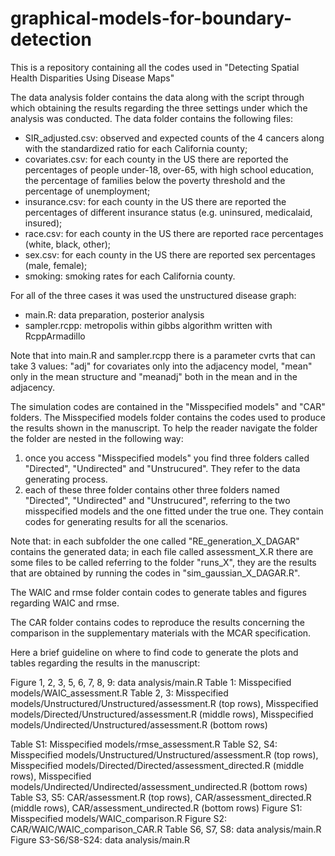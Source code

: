 # graphical-models-for-boundary-detection
This is a repository containing all the codes used in "Detecting Spatial Health Disparities Using Disease Maps"

The data analysis folder contains the data along with the script through which obtaining the results regarding the three settings under which the analysis was conducted. The data folder contains the following files: 
- SIR_adjusted.csv: observed and expected counts of the 4 cancers along with the standardized ratio for each California county;
- covariates.csv: for each county in the US there are reported the percentages of people under-18, over-65, with high school education, the percentage of families below the poverty threshold and the percentage of unemployment;
- insurance.csv: for each county in the US there are reported the percentages of different insurance status (e.g. uninsured, medicalaid, insured);
- race.csv: for each county in the US there are reported race percentages (white, black, other);
- sex.csv: for each county in the US there are reported sex percentages (male, female);
- smoking: smoking rates for each California county.

For all of the three cases it was used the unstructured disease graph:
- main.R: data preparation, posterior analysis
- sampler.rcpp: metropolis within gibbs algorithm written with RcppArmadillo

Note that into main.R and sampler.rcpp there is a parameter cvrts that can take 3 values: "adj" for covariates only into the adjacency model, "mean" only in the mean structure and "meanadj" both in the mean and in the adjacency.
 
The simulation codes are contained in the "Misspecified models" and "CAR" folders. The Misspecified models folder contains the codes used to produce the results shown in the manuscript. To help the reader navigate the folder the folder are nested in the following way: 

1. once you access "Misspecified models" you find three folders called "Directed", "Undirected" and "Unstrucured". They refer to the data generating process.
2. each of these three folder contains other three folders named "Directed", "Undirected" and "Unstrucured", referring to the two misspecified models and the one fitted under the true one. They contain codes for generating results for all the scenarios.

Note that: in each subfolder the one called "RE_generation_X_DAGAR" contains the generated data; in each file called assessment_X.R there are some files to be called referring to the folder "runs_X", they are the results that are obtained by running the codes in "sim_gaussian_X_DAGAR.R". 

The WAIC and rmse folder contain codes to generate tables and figures regarding WAIC and rmse. 

The CAR folder contains codes to reproduce the results concerning the comparison in the supplementary materials with the MCAR specification. 


Here a brief guideline on where to find code to generate the plots and tables regarding the results in the manuscript:

Figure 1, 2, 3, 5, 6, 7, 8, 9: data analysis/main.R
Table 1: Misspecified models/WAIC_assessment.R
Table 2, 3: Misspecified models/Unstructured/Unstructured/assessment.R (top rows), Misspecified models/Directed/Unstructured/assessment.R (middle rows), Misspecified models/Undirected/Unstructured/assessment.R (bottom rows)

Table S1: Misspecified models/rmse_assessment.R
Table S2, S4: Misspecified models/Unstructured/Unstructured/assessment.R (top rows), Misspecified models/Directed/Directed/assessment_directed.R (middle rows), Misspecified models/Undirected/Undirected/assessment_undirected.R (bottom rows)
Table S3, S5: CAR/assessment.R (top rows), CAR/assessment_directed.R (middle rows), CAR/assessment_undirected.R (bottom rows)
Figure S1: Misspecified models/WAIC_comparison.R
Figure S2: CAR/WAIC/WAIC_comparison_CAR.R
Table S6, S7, S8: data analysis/main.R
Figure S3-S6/S8-S24: data analysis/main.R







